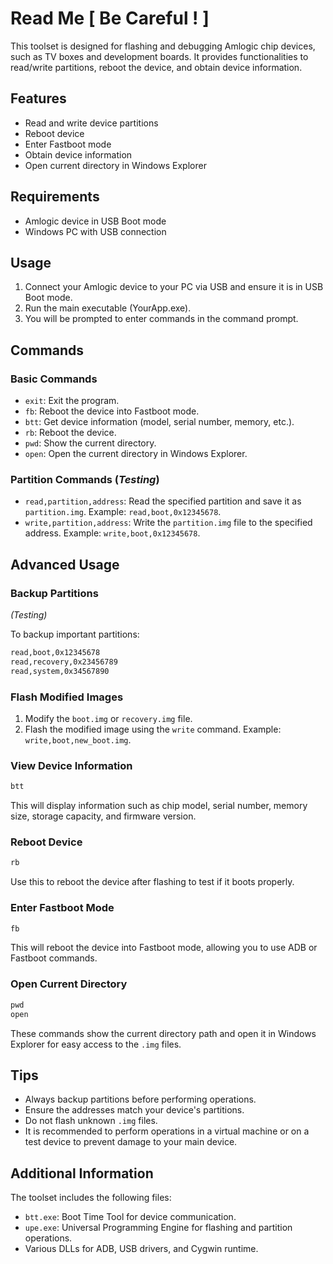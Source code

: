 # Read Me [ Be Careful ! ]

This toolset is designed for flashing and debugging Amlogic chip devices, such as TV boxes and development boards. It provides functionalities to read/write partitions, reboot the device, and obtain device information.

## Features

- Read and write device partitions
- Reboot device
- Enter Fastboot mode
- Obtain device information
- Open current directory in Windows Explorer

## Requirements

- Amlogic device in USB Boot mode
- Windows PC with USB connection

## Usage

1. Connect your Amlogic device to your PC via USB and ensure it is in USB Boot mode.
2. Run the main executable (YourApp.exe).
3. You will be prompted to enter commands in the command prompt.

## Commands

### Basic Commands

- `exit`: Exit the program.
- `fb`: Reboot the device into Fastboot mode.
- `btt`: Get device information (model, serial number, memory, etc.).
- `rb`: Reboot the device.
- `pwd`: Show the current directory.
- `open`: Open the current directory in Windows Explorer.

### Partition Commands (*Testing*)

- `read,partition,address`: Read the specified partition and save it as `partition.img`. Example: `read,boot,0x12345678`.
- `write,partition,address`: Write the `partition.img` file to the specified address. Example: `write,boot,0x12345678`.

## Advanced Usage

### Backup Partitions

*(Testing)*

To backup important partitions:

```bat
read,boot,0x12345678 
read,recovery,0x23456789 
read,system,0x34567890 
```



### Flash Modified Images

1. Modify the `boot.img` or `recovery.img` file.
2. Flash the modified image using the `write` command. Example: `write,boot,new_boot.img`.

### View Device Information

```bat
btt 
```

This will display information such as chip model, serial number, memory size, storage capacity, and firmware version.

### Reboot Device

```bat
rb
```

Use this to reboot the device after flashing to test if it boots properly.

### Enter Fastboot Mode

```bat
fb
```

This will reboot the device into Fastboot mode, allowing you to use ADB or Fastboot commands.

### Open Current Directory

```bat
pwd 
open 
```

These commands show the current directory path and open it in Windows Explorer for easy access to the `.img` files.

## Tips

- Always backup partitions before performing operations.
- Ensure the addresses match your device's partitions.
- Do not flash unknown `.img` files.
- It is recommended to perform operations in a virtual machine or on a test device to prevent damage to your main device.

## Additional Information

The toolset includes the following files:

- `btt.exe`: Boot Time Tool for device communication.
- `upe.exe`: Universal Programming Engine for flashing and partition operations.
- Various DLLs for ADB, USB drivers, and Cygwin runtime.

